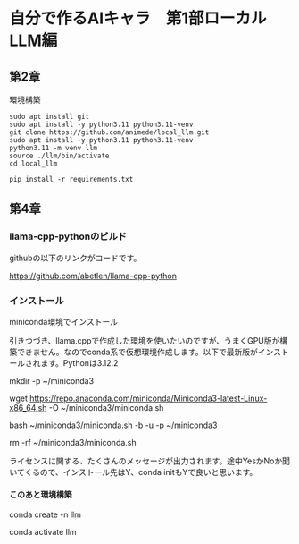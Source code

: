 # 自分で作るAIキャラ　第1部ローカルLLM編
## 第2章

環境構築
```
sudo apt install git
sudo apt install -y python3.11 python3.11-venv
git clone https://github.com/animede/local_llm.git
sudo apt install -y python3.11 python3.11-venv
python3.11 -m venv llm
source ./llm/bin/activate
cd local_llm

pip install -r requirements.txt
```
## 第4章

### llama-cpp-pythonのビルド

githubの以下のリンクがコードです。

https://github.com/abetlen/llama-cpp-python

### インストール

miniconda環境でインストール

引きつづき、llama.cppで作成した環境を使いたいのですが、うまくGPU版が構築できません。なのでconda系で仮想環境作成します。以下で最新版がインストールされます。Pythonは3.12.2

mkdir -p ~/miniconda3

wget https://repo.anaconda.com/miniconda/Miniconda3-latest-Linux-x86_64.sh -O ~/miniconda3/miniconda.sh

bash ~/miniconda3/miniconda.sh -b -u -p ~/miniconda3

rm -rf ~/miniconda3/miniconda.sh

ライセンスに関する、たくさんのメッセージが出力されます。途中YesかNoか聞いてくるので、インストール先はY、conda initもYで良いと思います。

#### このあと環境構築

conda create -n llm

conda activate llm
